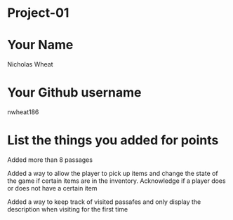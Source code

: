 # Project-01

# Your Name

Nicholas Wheat

# Your Github username

nwheat186

# List the things you added for points
Added more than 8 passages

Added a way to allow the player to pick up items and change the state of the game if certain items are in the inventory. Acknowledge if a player does or does not have a certain item

Added a way to keep track of visited passafes and only display the description when visiting for the first time